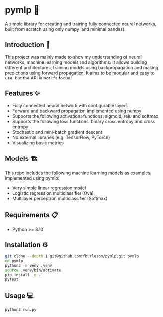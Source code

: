 # pymlp :brain:
A simple library for creating and training fully connected neural networks, built from scratch using only numpy (and minimal pandas).

## Introduction :book:
This project was mainly made to show my understanding of neural networks, machine learning models and algorithms. It allows building different architectures, training models using backpropagation and making predictions using forward propagation. It aims to be modular and easy to use, but the API is not it's focus.

## Features :sparkles:
- Fully connected neural network with configurable layers
- Forward and backward propagation implemented using numpy
- Supports the following activations functions: sigmoid, relu and softmax
- Supports the following loss functions: binary cross entropy and cross entropy
- Stochastic and mini-batch gradient descent
- No external libraries (e.g. TensorFlow, PyTorch)
- Visualizing basic metrics

##  Models :building_construction:
This repo includes the following machine learning models as examples, implemented using pymlp:
-   Very simple linear regression model
-   Logistic regression multiclassifier (Ova)
-   Multilayer perceptron multiclassifier (Softmax)

## Requirements :clipboard:
- Python >= 3.10

## Installation :gear:
```bash
git clone --depth 1 git@github.com:fburleson/pymlp.git pymlp
cd pymlp
python3 -m venv .venv
source .venv/bin/activate 
pip install -e .
pytest
```

## Usage :computer:
```bash
python3 run.py
```

